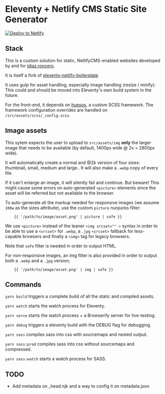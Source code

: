# Eleventy + Netlify CMS Static Site Generator

[![Deploy to Netlify](https://www.netlify.com/img/deploy/button.svg)](https://app.netlify.com/start/deploy?repository=https://github.com/idiazroncero/eleventy-netlify-cms)


## Stack

This is a custom solution for static, NetlifyCMS-enabled websites developed by and for [idiaz.roncero](http://idiazroncero.com).

It is itself a fork of [eleventy-netlify-boilerplate](https://github.com/danurbanowicz/eleventy-netlify-boilerplate).

It uses gulp for asset handling, especially image handling (resize / minify). This could and should be moved into Eleventy's own build system in the future.

For the front-end, it depends on [huesos](https://www.npmjs.com/package/huesos), a custom SCSS framework. The framework configuration overrides are handled on  `/src/assets/scss/_config.scss`.

## Image assets

This sytem expects the user to upload to `src/assets/img` __only__ the larger image that needs to be available (by default, 1400px wide @ 2x = 2800px wide). 

It will automatically create a normal and @2k version of four sizes: thumbnail, small, medium and large.. It will also make a `.webp` copy of every file.

If it can't enlarge an image, it will silently fail and continue. But beware! This might cause some errors on auto-generated `<picture>` elements since the asset will be referred but not available to the browser.

To auto-generate all the markup needed for responsive images (we assume `100w` as the sizes attribute), use the custom `picture` nunjucks filter:

```
    {{ '/path/to/image/asset.png' | picture | safe }}
```

We use `<picture>` instead of the leaner `<img srcset="" >` syntax in order to be able to use a `<srcset>` for `.webp`, a `.jpg` `<srcset>` fallback for less-capable browsers and finally a `<img>` tag for legacy browsers.

Note that `safe` filter is needed in order to output HTML.

For non-responsive images, an img filter is also provided in order to output both a `.webp` and a `.jpg` version;

```
    {{ '/path/to/image/asset.png' | img | safe }}
```


## Commands

`yarn build` triggers a complete build of all the static and compiled assets.

`yarn watch` starts the watch process for Eleventy.

`yarn serve` starts the watch process + a Browserify server for live-testing.

`yarn debug` triggers a eleventy build with the DEBUG flag for debugging.

`yarn sass` compiles sass into css with sourcemaps and nested output.

`yarn sass:prod` compiles sass into css without sourcemaps and compressed.

`yarn sass:watch` starts a watch process for SASS.

## TODO

- Add metadata on _head.njk and a way to config it on metadata.json

